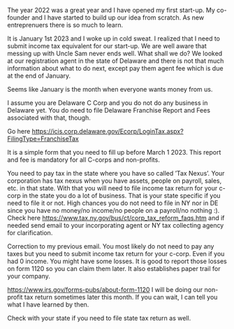 The year 2022 was a great year and I have opened my first start-up. My co-founder and I have started to build up our idea from scratch. As new entreprenuers there is so much to learn. 

It is January 1st 2023 and I woke up in cold sweat. I realized that I need to submit income tax equivalent for our start-up. We are well aware that messing up with Uncle Sam never ends well. What shall we do? We looked at our registration agent in the state of Delaware and there is not that much information about what to do next, except pay them agent fee which is due at the end of January. 

Seems like January is the month when everyone wants money from us.

I assume you are Delaware C Corp and you do not do any business in Delaware yet. You do need to file Delaware Franchise Report and Fees associated with that, though.

Go here https://icis.corp.delaware.gov/Ecorp/LoginTax.aspx?FilingType=FranchiseTax

It is a simple form that you need to fill up before March 1 2023. This report and fee is mandatory for all C-corps and non-profits.

You need to pay tax in the state where you have so called ’Tax Nexus’. Your corporation has tax nexus when you have assets, people on payroll, sales, etc. in that state. With that you will need to file income tax return for your c-corp in the state you do a lot of business. That is your state specific if you need to file it or not. High chances you do not need to file in NY nor in DE since you have no money/no income/no people on a payroll/no nothing :). Check here https://www.tax.ny.gov/bus/ct/corp_tax_reform_faqs.htm and if needed send email to your incorporating agent or NY tax collecting agency for clarification.

Correction to my previous email. You most likely do not need to pay any taxes but you need to submit income tax return for your c-corp. Even if you had 0 income. You might have some losses. It is good to report those losses on form 1120 so you can claim them later. It also establishes paper trail for your company.

https://www.irs.gov/forms-pubs/about-form-1120 I will be doing our non-profit tax return sometimes later this month. If you can wait, I can tell you what I have learned by then.

Check with your state if you need to file state tax return as well.
